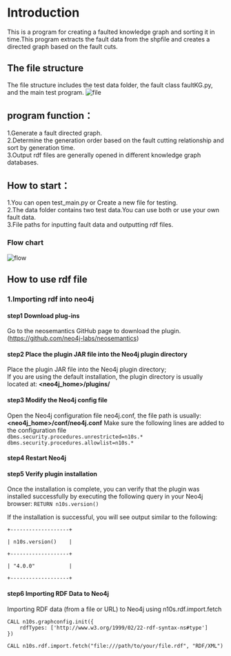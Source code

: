 # Introduction
  This is a program for creating a faulted knowledge graph and sorting it in time.This program extracts the fault data from the shpfile and creates a directed graph based on the fault cuts.
## The file structure
The file structure includes the test data folder, the fault class faultKG.py, and the main test program.
![file](https://github.com/user-attachments/assets/6a0b597a-41a3-4230-acef-2fbc45db2a5d)
## program function：
1.Generate a fault directed graph.  
2.Determine the generation order based on the fault cutting relationship and sort by generation time.  
3.Output rdf files are generally opened in different knowledge graph databases.
## How to start：
1.You can open test_main.py or Create a new file for testing.  
2.The data folder contains two test data.You can use both or use your own fault data.  
3.File paths for inputting fault data and outputting rdf files.
### Flow chart
![flow](https://github.com/user-attachments/assets/6fed3de0-10bb-47ce-99e6-c025437a55df)  
## How to use rdf file  
### 1.Importing rdf into neo4j  
#### step1 Download plug-ins 
Go to the neosemantics GitHub page to download the plugin.(https://github.com/neo4j-labs/neosemantics)
#### step2 Place the plugin JAR file into the Neo4j plugin directory
Place the plugin JAR file into the Neo4j plugin directory;  
If you are using the default installation, the plugin directory is usually located at: 
**<neo4j_home>/plugins/**
#### step3 Modify the Neo4j config file
Open the Neo4j configuration file neo4j.conf, the file path is usually: 
**<neo4j_home>/conf/neo4j.conf**
Make sure the following lines are added to the configuration file  
`
dbms.security.procedures.unrestricted=n10s.*
dbms.security.procedures.allowlist=n10s.*
`
#### step4 Restart Neo4j
#### step5 Verify plugin installation
Once the installation is complete, you can verify that the plugin was installed successfully by executing the following query in your Neo4j browser:
`RETURN n10s.version()`
  
  If the installation is successful, you will see output similar to the following:  

  ```
+-------------------+  
  
| n10s.version()    |  

+-------------------+  

| "4.0.0"           |  

+-------------------+
```
#### step6 Importing RDF Data to Neo4j 
Importing RDF data (from a file or URL) to Neo4j using n10s.rdf.import.fetch
```
CALL n10s.graphconfig.init({
    rdfTypes: ['http://www.w3.org/1999/02/22-rdf-syntax-ns#type']
})

CALL n10s.rdf.import.fetch("file:///path/to/your/file.rdf", "RDF/XML")
```
